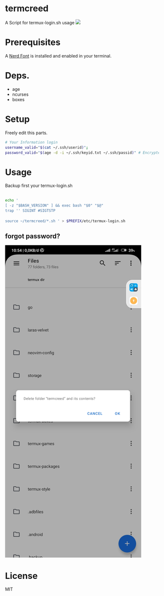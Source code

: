 # termcreed
A Script for termux-login.sh usage
<a href="https://asciinema.org/a/UZPoC6PqFApLTadT1aO8n7ek6" target="_blank"><img src="https://asciinema.org/a/UZPoC6PqFApLTadT1aO8n7ek6.svg" /></a>

# Prerequisites

A <a href="https://www.nerdfonts.com">Nerd Font</a> is installed and enabled in your terminal.

# Deps.

* age
* ncurses
* boxes

# Setup

Freely edit this parts.

```sh
# Your Information login
username_valid="$(cat ~/.ssh/userid)";
password_valid="$(age -d -i ~/.ssh/keyid.txt ~/.ssh/passid)" # Encrypted password stored at ~/.ssh/passid or your options
```

# Usage

Backup first your termux-login.sh

```sh

echo '
[ -z "$BASH_VERSION" ] && exec bash "$0" "$@"
trap '' SIGINT #SIGTSTP

source ~/termcreed/*.sh ' > $PREFIX/etc/termux-login.sh
```
## forgot password?

![preview](./forgot_password.jpg)

# License
MIT
